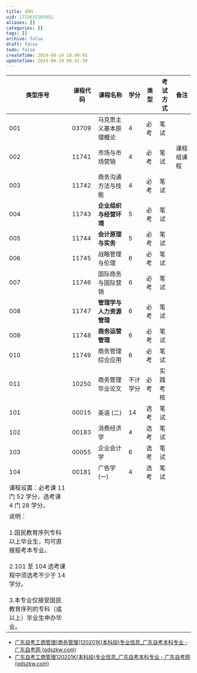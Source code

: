 ```yaml
---
title: 资料
uid: 1723632585051
aliases: []
categories: []
tags: []
archive: false
draft: false
todo: false
createTime: 2024-08-14 18:49:45
updateTime: 2024-08-19 08:41:38
---
```


| 类型序号                                                                                                              | 课程代码  | 课程名称           | 学分   | 类型  | 考试方式 | 备注    |
| ----------------------------------------------------------------------------------------------------------------- | ----- | -------------- | ---- | --- | ---- | ----- |
| 001                                                                                                               | 03709 | 马克思主义基本原理概论    | 4    | 必考  | 笔试   |       |
| 002                                                                                                               | 11741 | 市场与市场营销        | 4    | 必考  | 笔试   | 课程组课程 |
| 003                                                                                                               | 11742 | 商务沟通方法与技能      | 4    | 必考  | 笔试   |       |
| 004                                                                                                               | 11743 | **企业组织与经营环境**  | 5    | 必考  | 笔试   |       |
| 005                                                                                                               | 11744 | **会计原理与实务**    | 5    | 必考  | 笔试   |       |
| 006                                                                                                               | 11745 | 战略管理与伦理        | 6    | 必考  | 笔试   |       |
| 007                                                                                                               | 11746 | 国际商务与国际营销      | 6    | 必考  | 笔试   |       |
| 008                                                                                                               | 11747 | **管理学与人力资源管理** | 6    | 必考  | 笔试   |       |
| 009                                                                                                               | 11748 | **商务运营管理**     | 6    | 必考  | 笔试   |       |
| 010                                                                                                               | 11749 | 商务管理综合应用       | 6    | 必考  | 笔试   |       |
| 011                                                                                                               | 10250 | 商务管理毕业论文       | 不计学分 | 必考  | 实践考核 |       |
| 101                                                                                                               | 00015 | 英语 (二)         | 14   | 选考  | 笔试   |       |
| 102                                                                                                               | 00183 | 消费经济学          | 4    | 选考  | 笔试   |       |
| 103                                                                                                               | 00055 | 企业会计学          | 6    | 选考  | 笔试   |       |
| 104                                                                                                               | 00181 | 广告学 (一)        | 4    | 选考  | 笔试   |       |
| 课程设置：必考课 11 门 52 学分，选考课 4 门 28 学分。                                                                                |       |                |      |     |      |       |
| 说明：<br><br>1.国民教育序列专科以上毕业生，均可直接报考本专业。<br><br>2.101 至 104 选考课程中须选考不少于 14 学分。<br><br>3.本专业仅接受国民教育序列的专科（或以上）毕业生申办毕业。 |       |                |      |     |      |       |

- [广东自考工商管理[商务管理]120201K(本科段)专业信息_广东自考本科专业 - 广东自考网 (gdszkw.com)](http://www.gdszkw.com/bkzy/42760.html)
- [广东自考工商管理120201K(本科段)专业信息_广东自考本科专业 - 广东自考网 (gdszkw.com)](http://www.gdszkw.com/bkzy/46991.html)
